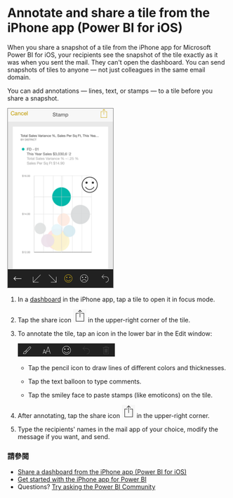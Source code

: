 <properties 
   pageTitle="Annotate and share a tile from the iPhone app"
   description="Learn about annotating and sharing snapshots of tiles from the Power BI mobile app for iOS on your iPhone. Recipients see the tile, but can’t open the dashboard."
   services="powerbi" 
   documentationCenter="" 
   authors="maggiesMSFT" 
   manager="mblythe" 
   backup=""
   editor=""
   tags=""
   qualityFocus="no"
   qualityDate=""/>
 
<tags
   ms.service="powerbi"
   ms.devlang="NA"
   ms.topic="article"
   ms.tgt_pltfrm="NA"
   ms.workload="powerbi"
   ms.date="10/03/2016"
   ms.author="maggies"/>
# Annotate and share a tile from the iPhone app (Power BI for iOS)

When you share a snapshot of a tile from the iPhone app for Microsoft Power BI for iOS, your recipients see the snapshot of the tile exactly as it was when you sent the mail. They can't open the dashboard. You can send snapshots of tiles to anyone — not just colleagues in the same email domain.

You can add annotations — lines, text, or stamps — to a tile before you share a snapshot.

![](media/powerbi-mobile-annotate-and-share-a-tile-from-the-iphone-app/PBI_AnnotateSmiley.png)

1.  In a <bpt id="p1">[</bpt>dashboard<ept id="p1">](powerbi-mobile-dashboards-in-the-iphone-app.md)</ept> in the iPhone app, tap a tile to open it in focus mode.

2.  Tap the share icon <ph id="ph1">![](media/powerbi-mobile-annotate-and-share-a-tile-from-the-iphone-app/power-bi-iphone-share-icon.png)</ph> in the upper-right corner of the tile.

3.  To annotate the tile, tap an icon in the lower bar in the Edit window:

    ![](media/powerbi-mobile-annotate-and-share-a-tile-from-the-iphone-app/PBI_AnnotateBar.png)

    -   Tap the pencil icon to draw lines of different colors and thicknesses.

    -   Tap the text balloon to type comments.

    -   Tap the smiley face to paste stamps (like emoticons) on the tile.

4.  After annotating, tap the share icon <ph id="ph1">![](media/powerbi-mobile-annotate-and-share-a-tile-from-the-iphone-app/power-bi-iphone-share-icon.png)</ph> in the upper-right corner.

5.  Type the recipients' names in the mail app of your choice, modify the message if you want, and send.

### 請參閱

- [Share a dashboard from the iPhone app <ph id="ph1">\(</ph>Power BI for iOS\)](powerbi-mobile-share-a-dashboard-from-the-iphone-app.md)
- [Get started with the iPhone app for Power BI](powerbi-mobile-iphone-app-get-started.md)
- Questions? [Try asking the Power BI Community](http://community.powerbi.com/)
